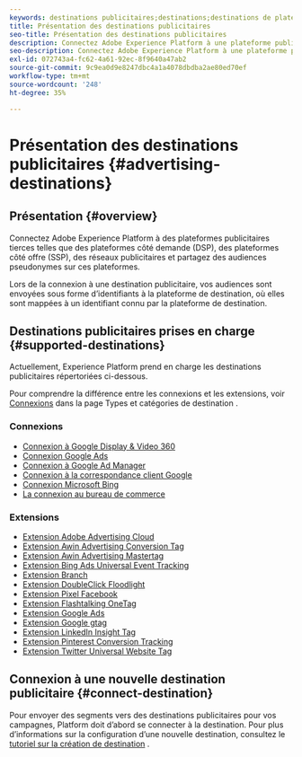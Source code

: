 ```yaml
---
keywords: destinations publicitaires;destinations;destinations de plateforme
title: Présentation des destinations publicitaires
seo-title: Présentation des destinations publicitaires
description: Connectez Adobe Experience Platform à une plateforme publicitaire tierce (par ex. DSP, réseau publicitaire, SSP) et partagez des audiences pseudonymes sur ces plateformes.
seo-description: Connectez Adobe Experience Platform à une plateforme publicitaire tierce (par ex. DSP, réseau publicitaire, SSP) et partagez des audiences pseudonymes sur ces plateformes.
exl-id: 072743a4-fc62-4a61-92ec-8f9640a47ab2
source-git-commit: 9c9ea0d9e8247dbc4a1a4078dbdba2ae80ed70ef
workflow-type: tm+mt
source-wordcount: '248'
ht-degree: 35%

---
```


# Présentation des destinations publicitaires {#advertising-destinations}

## Présentation {#overview}

Connectez Adobe Experience Platform à des plateformes publicitaires tierces telles que des plateformes côté demande (DSP), des plateformes côté offre (SSP), des réseaux publicitaires et partagez des audiences pseudonymes sur ces plateformes.

Lors de la connexion à une destination publicitaire, vos audiences sont envoyées sous forme d’identifiants à la plateforme de destination, où elles sont mappées à un identifiant connu par la plateforme de destination.

## Destinations publicitaires prises en charge {#supported-destinations}

Actuellement, Experience Platform prend en charge les destinations publicitaires répertoriées ci-dessous.

Pour comprendre la différence entre les connexions et les extensions, voir [Connexions](../../destination-types.md#connections) dans la page Types et catégories de destination .

### Connexions

* [Connexion à Google Display &amp; Video 360](google-dv360.md)
* [Connexion Google Ads](google-ads-destination.md)
* [Connexion à Google Ad Manager](google-ad-manager.md)
* [Connexion à la correspondance client Google](google-customer-match.md)
* [Connexion Microsoft Bing](bing.md)
* [La connexion au bureau de commerce](tradedesk.md)

### Extensions

* [Extension Adobe Advertising Cloud](adobe-advertising-cloud.md)
* [Extension Awin Advertising Conversion Tag](awin-conversiontag.md)
* [Extension Awin Advertising Mastertag](awin-mastertag.md)
* [Extension Bing Ads Universal Event Tracking](bing-ads.md)
* [Extension Branch](branch.md)
* [Extension DoubleClick Floodlight](doubleclick-floodlight.md)
* [Extension Pixel Facebook](facebook-pixel.md)
* [Extension Flashtalking OneTag](flashtalking.md)
* [Extension Google Ads](google-ads-extension.md)
* [Extension Google gtag](gtag-advertising.md)
* [Extension LinkedIn Insight Tag](linkedin.md)
* [Extension Pinterest Conversion Tracking](pinterest-extension.md)
* [Extension Twitter Universal Website Tag](twitter-uwt.md)

## Connexion à une nouvelle destination publicitaire {#connect-destination}

Pour envoyer des segments vers des destinations publicitaires pour vos campagnes, Platform doit d’abord se connecter à la destination. Pour plus d’informations sur la configuration d’une nouvelle destination, consultez le [tutoriel sur la création de destination](../../ui/connect-destination.md) .
